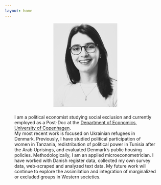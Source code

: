 ```yaml
---
layout: home
---
```


<style>
  .container {
    display: flex;
    flex-direction: column;
    align-items: center;
  }
  .column {
    margin: 0 30px; /* Adjust the margin as needed */
  }
  .column img {
    max-width: 200px; /* Adjust the size as needed */
    margin: 0 auto;
	margin-bottom: 20px; /* Adjust the space as needed */
  }
</style>

<div class="container">
  <div class="column">
    <img src="files/portrait.jpg" />
  </div>
  <div class="column">
    I am a political economist studying social exclusion and currently employed as a Post-Doc at the <a href="https://www.economics.ku.dk/">Department of Economics, University of Copenhagen</a>. <br>
    My most recent work is focused on Ukrainian refugees in Denmark.
    Previously, I have studied political participation of women in Tanzania, redistribution of political power in Tunisia
    after the Arab Uprisings, and evaluated Denmark’s public housing policies. Methodologically, I am an applied microeconometrician.
    I have worked with Danish register data, collected my own survey data, web-scraped and analyzed text
    data. My future work will continue to explore the assimilation and integration of marginalized or excluded groups in Western societies.
  </div>
</div>




